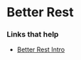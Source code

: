 # Better Rest



### Links that help

- [Better Rest Intro](https://www.hackingwithswift.com/books/ios-swiftui/betterrest-introduction)